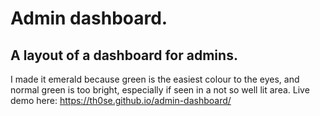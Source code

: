 # Admin dashboard.
## A layout of a dashboard for admins.
I made it emerald because green is the easiest colour to the eyes, and normal green is too bright, especially if seen in a not so well lit area.
Live demo here: https://th0se.github.io/admin-dashboard/

